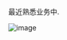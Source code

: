 最近熟悉业务中.

![image](https://github.com/user-attachments/assets/6a5f73d0-a229-4d0f-aa35-88e16b948d01)
